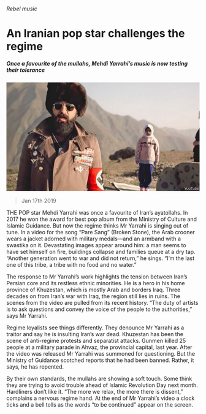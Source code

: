 ###### Rebel music

# An Iranian pop star challenges the regime 

##### Once a favourite of the mullahs, Mehdi Yarrahi’s music is now testing their tolerance 

![image](images/20190119_MAP004_0.jpg) 

> Jan 17th 2019 

 

THE POP star Mehdi Yarrahi was once a favourite of Iran’s ayatollahs. In 2017 he won the award for best pop album from the Ministry of Culture and Islamic Guidance. But now the regime thinks Mr Yarrahi is singing out of tune. In a video for the song “Pare Sang” (Broken Stone), the Arab crooner wears a jacket adorned with military medals—and an armband with a swastika on it. Devastating images appear around him: a man seems to have set himself on fire, buildings collapse and families queue at a dry tap. “Another generation went to war and did not return,” he sings. “I’m the last one of this tribe, a tribe with no food and no water.” 

The response to Mr Yarrahi’s work highlights the tension between Iran’s Persian core and its restless ethnic minorities. He is a hero in his home province of Khuzestan, which is mostly Arab and borders Iraq. Three decades on from Iran’s war with Iraq, the region still lies in ruins. The scenes from the video are pulled from its recent history. “The duty of artists is to ask questions and convey the voice of the people to the authorities,” says Mr Yarrahi. 

Regime loyalists see things differently. They denounce Mr Yarrahi as a traitor and say he is insulting Iran’s war dead. Khuzestan has been the scene of anti-regime protests and separatist attacks. Gunmen killed 25 people at a military parade in Ahvaz, the provincial capital, last year. After the video was released Mr Yarrahi was summoned for questioning. But the Ministry of Guidance scotched reports that he had been banned. Rather, it says, he has repented. 

By their own standards, the mullahs are showing a soft touch. Some think they are trying to avoid trouble ahead of Islamic Revolution Day next month. Hardliners don’t like it. “The more we relax, the more there is dissent,” complains a nervous regime hand. At the end of Mr Yarrahi’s video a clock ticks and a bell tolls as the words “to be continued” appear on the screen. 

